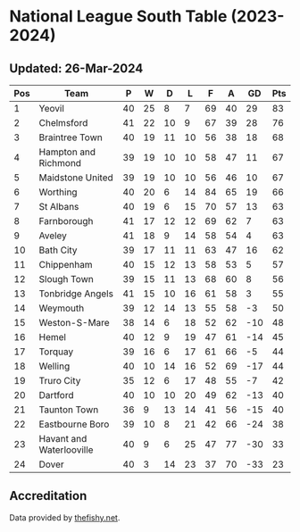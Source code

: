 # National League South Table (2023-2024)
## Updated: 26-Mar-2024

| Pos | Team | P | W | D | L | F | A | GD | Pts |
| --- | --- | --- | --- | --- | --- | --- | --- | --- | --- |
| 1 | Yeovil | 40 | 25 | 8 | 7 | 69 | 40 | 29 | 83 |
| 2 | Chelmsford | 41 | 22 | 10 | 9 | 67 | 39 | 28 | 76 |
| 3 | Braintree Town | 40 | 19 | 11 | 10 | 56 | 38 | 18 | 68 |
| 4 | Hampton and Richmond | 39 | 19 | 10 | 10 | 58 | 47 | 11 | 67 |
| 5 | Maidstone United | 39 | 19 | 10 | 10 | 56 | 46 | 10 | 67 |
| 6 | Worthing | 40 | 20 | 6 | 14 | 84 | 65 | 19 | 66 |
| 7 | St Albans | 40 | 19 | 6 | 15 | 70 | 57 | 13 | 63 |
| 8 | Farnborough | 41 | 17 | 12 | 12 | 69 | 62 | 7 | 63 |
| 9 | Aveley | 41 | 18 | 9 | 14 | 58 | 54 | 4 | 63 |
| 10 | Bath City | 39 | 17 | 11 | 11 | 63 | 47 | 16 | 62 |
| 11 | Chippenham | 40 | 15 | 12 | 13 | 58 | 53 | 5 | 57 |
| 12 | Slough Town | 39 | 15 | 11 | 13 | 68 | 60 | 8 | 56 |
| 13 | Tonbridge Angels | 41 | 15 | 10 | 16 | 61 | 58 | 3 | 55 |
| 14 | Weymouth | 39 | 12 | 14 | 13 | 55 | 58 | -3 | 50 |
| 15 | Weston-S-Mare | 38 | 14 | 6 | 18 | 52 | 62 | -10 | 48 |
| 16 | Hemel | 40 | 12 | 9 | 19 | 47 | 61 | -14 | 45 |
| 17 | Torquay | 39 | 16 | 6 | 17 | 61 | 66 | -5 | 44 |
| 18 | Welling | 40 | 10 | 14 | 16 | 52 | 69 | -17 | 44 |
| 19 | Truro City | 35 | 12 | 6 | 17 | 48 | 55 | -7 | 42 |
| 20 | Dartford | 40 | 10 | 10 | 20 | 49 | 62 | -13 | 40 |
| 21 | Taunton Town | 36 | 9 | 13 | 14 | 41 | 56 | -15 | 40 |
| 22 | Eastbourne Boro | 39 | 10 | 8 | 21 | 42 | 66 | -24 | 38 |
| 23 | Havant and Waterlooville | 40 | 9 | 6 | 25 | 47 | 77 | -30 | 33 |
| 24 | Dover | 40 | 3 | 14 | 23 | 37 | 70 | -33 | 23 |

## Accreditation 

Data provided by [thefishy.net](https://www.thefishy.net/).